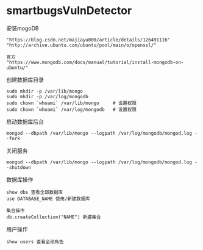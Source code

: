 # smartbugsVulnDetector

安装mogoDB
```
"https://blog.csdn.net/majiayu000/article/details/126491116"
"http://archive.ubuntu.com/ubuntu/pool/main/o/openssl/"

官方  
"https://www.mongodb.com/docs/manual/tutorial/install-mongodb-on-ubuntu/"
```

创建数据库目录
```
sudo mkdir -p /var/lib/mongo
sudo mkdir -p /var/log/mongodb
sudo chown `whoami` /var/lib/mongo     # 设置权限
sudo chown `whoami` /var/log/mongodb   # 设置权限
```

启动数据库后台
```
mongod --dbpath /var/lib/mongo --logpath /var/log/mongodb/mongod.log --fork
```

关闭服务
```
mongod --dbpath /var/lib/mongo --logpath /var/log/mongodb/mongod.log --shutdown
```

数据库操作
```
show dbs 查看全部数据库
use DATABASE_NAME 使用/新建数据库

```
```
集合操作
db.createCollection("NAME") 新建集合
```
用户操作
```
show users 查看全部角色

```